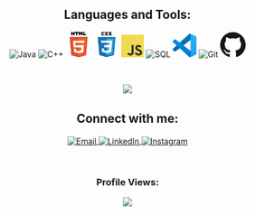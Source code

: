 

<h2 align="center"> Languages and Tools: </h2>
<p align="center">
<img alt="Java" width="50px" src="https://i.imgur.com/ebk9g4T.png">
<img alt="C++" width="48px" src="https://i.imgur.com/WbCM2bP.png" >
<img alt="HTML5" width="45px" src="https://raw.githubusercontent.com/github/explore/80688e429a7d4ef2fca1e82350fe8e3517d3494d/topics/html/html.png">
<img alt="CSS3" width="45px" src="https://raw.githubusercontent.com/github/explore/80688e429a7d4ef2fca1e82350fe8e3517d3494d/topics/css/css.png">
<img alt="JavaScript" width="40px" src="https://raw.githubusercontent.com/github/explore/80688e429a7d4ef2fca1e82350fe8e3517d3494d/topics/javascript/javascript.png">
<img alt="SQL" width="42px" src="https://i.imgur.com/V93HZaB.png">
<img alt="Visual Studio Code" width="42px" src="https://raw.githubusercontent.com/github/explore/80688e429a7d4ef2fca1e82350fe8e3517d3494d/topics/visual-studio-code/visual-studio-code.png">
<img alt="Git" width="42px" src="https://i.imgur.com/4T3LVvJ.png">
<img alt="GitHub" width="45px" src="https://raw.githubusercontent.com/github/explore/78df643247d429f6cc873026c0622819ad797942/topics/github/github.png">
</p>

<br>

<p align="center">
  <img src = "https://github-readme-stats.vercel.app/api/top-langs/?username=ITIvanov18&layout=compact&langs_count=6">
</p>

<h2 align="center"> Connect with me: </h2>
<p align="center">
  <a href="mailto:ivan162593@gmail.com?subject=[GitHub]%20Source%20Han%20Sans">
    <img align="center" alt="Email" width="40px" src="https://www.svgrepo.com/show/343427/email.svg"/>
  </a>
  <a href="https://www.linkedin.com/in/ivan-ivanov-739012211/">
    <img align="center" alt="LinkedIn" width="35px" src="https://cdn.jsdelivr.net/npm/simple-icons@v3/icons/linkedin.svg" />
  </a>
  <a href="https://www.instagram.com/_ivan1441_/">
  <img align="center" alt="Instagram" width="35px" src="https://cdn.jsdelivr.net/npm/simple-icons@v3/icons/instagram.svg" />
  </a>
</p>

<br>

<h3 align="center">Profile Views: </h3>
<p align="center">
<img src="https://profile-counter.glitch.me/ITIvanov18/count.svg"></img>
</p>

[instagram]: https://www.instagram.com/_ivan1441_/
[email]: mailto:ivan162593@gmail.com?subject=[GitHub]%20Source%20Han%20Sans
[linkedin]: https://www.linkedin.com/in/ivan-ivanov-739012211/

<!--
**ITIvanov18/ITIvanov18** is a ✨ _special_ ✨ repository because its `README.md` (this file) appears on your GitHub profile.

Here are some ideas to get you started:

- 🔭 I’m currently working on ...
- 🌱 I’m currently learning ...
- 👯 I’m looking to collaborate on ...
- 🤔 I’m looking for help with ...
- 💬 Ask me about ...
- 📫 How to reach me: ...
- 😄 Pronouns: ...
- ⚡ Fun fact: ...
-->
